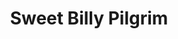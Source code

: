---
title: "Sweet Billy Pilgrim"
summary: "Sweet Billy Pilgrim are an English genre spanning band, composed of bassist/banjo player Anthony Bishop, guitarist and singer Jana Carpenter, guitarist and singer Tim Elsenburg, and drummer/percussionist Alistair Hamer. Often described as rock, folk rock, folktronica, Americana, alternative, art rock, electronica, pop or prog, they describe their sound as \"thrash pastel\"."
slug: "sweet-billy-pilgrim"
image: "sweet-billy-pilgrim.jpg"
apple_music_artist_url: "https://music.apple.com/gb/artist/sweet-billy-pilgrim/219575658"
wikipedia_url: "https://en.wikipedia.org/wiki/Sweet_Billy_Pilgrim"
---